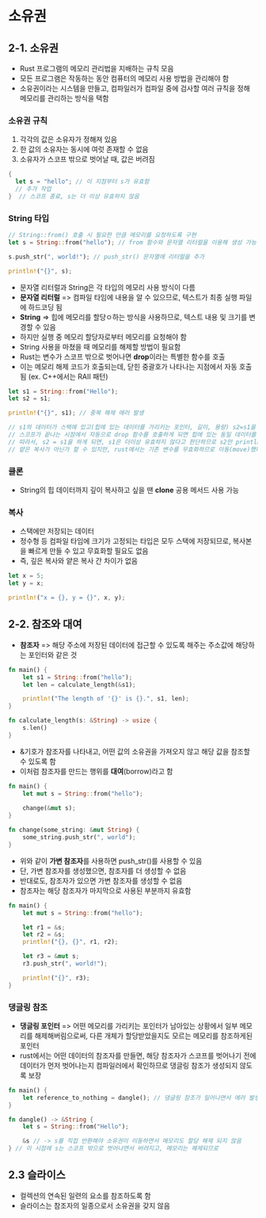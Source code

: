 # 소유권
## 2-1. 소유권
- Rust 프로그램의 메모리 관리법을 지배하는 규칙 모음
- 모든 프로그램은 작동하는 동안 컴퓨터의 메모리 사용 방법을 관리해야 함
- 소유권이라는 시스템을 만들고, 컴파일러가 컴파일 중에 검사할 여러 규칙을 정해 메모리를 관리하는 방식을 택함
### 소유권 규칙
1. 각각의 값은 소유자가 정해져 있음
2. 한 값의 소유자는 동시에 여럿 존재할 수 없음
3. 소유자가 스코프 밖으로 벗어날 때, 값은 버려짐

```rust
{
  let s = "hello"; // 이 지점부터 s가 유효함
  // 추가 작업
}  // 스코프 종료, s는 더 이상 유효하지 않음
```

### String 타입
```rust
// String::from() 호출 시 필요한 만큼 메모리를 요청하도록 구현
let s = String::from("hello"); // from 함수와 문자열 리터럴을 이용해 생성 가능

s.push_str(", world!"); // push_str() 문자열에 리터럴을 추가

println!("{}", s);
```
- 문자열 리터럴과 String은 각 타입의 메모리 사용 방식이 다름
- **문자열 리터럴** => 컴파일 타임에 내용을 알 수 있으므로, 텍스트가 최종 실행 파일에 하드코딩 됨
- **String** => 힙에 메모리를 할당ㅇ하는 방식을 사용하므로, 텍스트 내용 및 크기를 변경할 수 있음
- 하지만 실행 중 메모리 할당자로부터 메모리를 요청해야 함
- String 사용을 마쳤을 때 메모리를 해제할 방법이 필요함
- Rust는 변수가 스코프 밖으로 벗어나면 **drop**이라는 특별한 함수를 호출
- 이는 메모리 해제 코드가 호출되는데, 닫힌 중괄호가 나타나는 지점에서 자동 호출됨 (ex. C++에서는 RAII 패턴)
```rust
let s1 = String::from("Hello");
let s2 = s1;

println!("{}", s1); // 중복 해제 에러 발생

// s1의 데이터가 스택에 있고(힙에 있는 데이터를 가리키는 포인터, 길이, 용량) s2=s1을 하게되면 s2의 포인터도 같은 데이터를 가리키기 때문에
// 스코프가 끝나는 시점에서 자동으로 drop 함수를 호출하게 되면 힙에 있는 동일 데이터를 두 번 해제하게 되기 때문에 위와 같은 에러가 발생
// 따라서, s2 = s1을 하게 되면, s1은 더이상 유효하지 않다고 판단하므로 s2만 println!을 할 수 있음
// 얕은 복사가 아닌가 할 수 있지만, rust에서는 기존 변수를 무효화하므로 이동(move)했다고 하고, s1이 s2로 이동되었다라고 표현
```

### 클론
- String의 힙 데이터까지 깊이 복사하고 싶을 땐 **clone** 공용 메서드 사용 가능

### 복사
- 스택에만 저장되는 데이터
- 정수형 등 컴파일 타임에 크기가 고정되는 타입은 모두 스택에 저장되므로, 복사본을 빠르게 만들 수 있고 무효화할 필요도 없음
- 즉, 깊은 복사와 얕은 복사 간 차이가 없음
```rust
let x = 5;
let y = x;

println!("x = {}, y = {}", x, y);
```

## 2-2. 참조와 대여
- **참조자** => 해당 주소에 저장된 데이터에 접근할 수 있도록 해주는 주소값에 해당하는 포인터와 같은 것
```rust
fn main() {
    let s1 = String::from("hello");
    let len = calculate_length(&s1);

    println!("The length of '{}' is {}.", s1, len);
}

fn calculate_length(s: &String) -> usize {
    s.len()
}
```

- &기호가 참조자를 나타내고, 어떤 값의 소유권을 가져오지 않고 해당 값을 참조할 수 있도록 함
- 이처럼 참조자를 만드는 행위를 **대여**(borrow)라고 함

```rust
fn main() {
    let mut s = String::from("hello");
    
    change(&mut s);
}

fn change(some_string: &mut String) {
    some_string.push_str(", world");
}
```
- 위와 같이 **가변 참조자**를 사용하면 push_str()를 사용할 수 있음
- 단, 가변 참조자를 생성했으면, 참조자를 더 생성할 수 없음
- 반대로도, 참조자가 있으면 가변 참조자를 생성할 수 없음
- 참조자는 해당 참조자가 마지막으로 사용된 부분까지 유효함
```rust
fn main() {
    let mut s = String::from("hello");

    let r1 = &s;
    let r2 = &s;
    println!("{}, {}", r1, r2);

    let r3 = &mut s;
    r3.push_str(", world!");

    println!("{}", r3);
}
```

### 댕글링 참조
- **댕글링 포인터** => 어떤 메모리를 가리키는 포인터가 남아있는 상황에서 일부 메모리를 해제해버림으로써, 다른 개체가 할당받았을지도 모르는 메모리를 참조하게된 포인터
- rust에서는 어떤 데이터의 참조자를 만들면, 해당 참조자가 스코프를 벗어나기 전에 데이터가 먼저 벗어나는지 컴파일러에서 확인하므로 댕글링 참조가 생성되지 않도록 보장
```rust
fn main() {
    let reference_to_nothing = dangle(); // 댕글링 참조가 일어나면서 에러 발생
}

fn dangle() -> &String {
    let s = String::from("Hello");

    &s // -> s를 직접 반환해야 소유권이 이동하면서 메모리도 할당 해제 되지 않음
} // 이 시점에 s는 스코프 밖으로 벗어나면서 버려지고, 메모리는 해제되므로
```

## 2.3 슬라이스
- 컬렉션의 연속된 일련의 요소를 참조하도록 함
- 슬라이스는 참조자의 일종으로서 소유권을 갖지 않음
